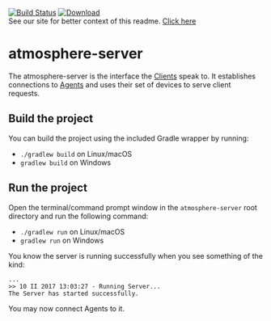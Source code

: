 [![Build Status](https://travis-ci.org/MusalaSoft/atmosphere-server.svg?branch=master)](https://travis-ci.org/MusalaSoft/atmosphere-server) [ ![Download](https://api.bintray.com/packages/musala/atmosphere/atmosphere-server/images/download.svg) ](https://bintray.com/musala/atmosphere/atmosphere-server/_latestVersion)  
See our site for better context of this readme. [Click here](http://atmosphereframework.com/)

# atmosphere-server
The atmosphere-server is the interface the [Clients](https://github.com/MusalaSoft/atmosphere-client) speak to. It establishes connections to [Agents](https://github.com/MusalaSoft/atmosphere-agent) and uses their set of devices to serve client requests.

## Build the project
You can build the project using the included Gradle wrapper by running:
* `./gradlew build` on Linux/macOS
* `gradlew build` on Windows

## Run the project
Open the terminal/command prompt window in the `atmosphere-server` root directory and run the following command:
* `./gradlew run` on Linux/macOS
* `gradlew run` on Windows

You know the server is running successfully when you see something of the kind:
```
...
>> 10 II 2017 13:03:27 - Running Server...
The Server has started successfully.
```

You may now connect Agents to it.
